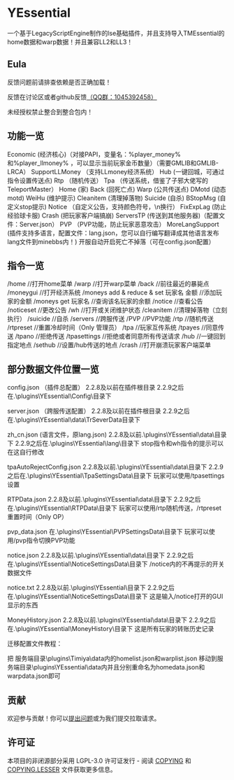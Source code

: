 # YEssential
 一个基于LegacyScriptEngine制作的lse基础插件，并且支持导入TMEssential的home数据和warp数据！并且兼容LL2和LL3！

## Eula

反馈问题前请排查依赖是否正确加载！

反馈在讨论区或者github反馈[（QQ群：1045392458）](https://qm.qq.com/cgi-bin/qm/qr?k=NXRAgTOPiTci5lD9CiUNanMoQFnFSu_y&jump_from=webapi&authKey=soeBGqg/5XJrPvri6uMtcsDvvlUWijGyw3nQXF7Q5q1wWkoyXAtS)

未经授权禁止整合到整合包内！


## 功能一览

Economic (经济核心)（对接PAPI，变量名：%player_money%和%player_llmoney% ，可以显示当前玩家金币数量）（需要GMLIB和GMLIB-LRCA）
SupportLLMoney （支持LLmoney经济系统）
Hub (一键回城，可通过指令设置传送点)
Rtp （随机传送）
Tpa （传送系统，借鉴了子邪大佬写的TeleportMaster）
Home (家)
Back (回死亡点)
Warp (公共传送点)
DMotd (动态motd)
WeiHu (维护提示)
Cleanitem (清理掉落物)
Suicide (自杀)
BStopMsg (自定义stop提示)
Notice （自定义公告，支持颜色符号，\n换行）
FixExpLag (防止经验球卡服)
Crash (把玩家客户端搞崩)
ServersTP (传送到其他服务器)（配置文件：Server.json）
PVP （PVP功能，防止玩家恶意攻击）
MoreLangSupport (插件支持多语言，配置文件：lang.json，您可以自行编写翻译成其他语言发布lang文件到minebbs内！)
开服自动开启死亡不掉落（可在config.json配置）

## 指令一览

/home //打开home菜单
/warp //打开warp菜单
/back //前往最近的暴毙点
/moneygui //打开经济系统
/moneys add & reduce & set 玩家名 金额 //添加玩家的金额
/moneys get 玩家名 //查询该名玩家的余额
/notice //查看公告
/noticeset //更改公告
/wh //打开或关闭维护状态
/cleanitem //清理掉落物（立刻执行）
/suicide //自杀
/servers //跨服传送
/PVP //PVP功能
/rtp //随机传送
/rtpreset //重置冷却时间（Only 管理员）
/tpa //玩家互传系统
/tpayes //同意传送
/tpano //拒绝传送
/tpasettings //拒绝或者同意所有传送请求
/hub //一键回到指定地点
/sethub //设置/hub传送的地点
/crash //打开崩溃玩家客户端菜单

## 部分数据文件位置一览

config.json （插件总配置）
2.2.8及以前在插件根目录
2.2.9之后在.\plugins\YEssential\Config\目录下

server.json （跨服传送配置）
2.2.8及以前在插件根目录
2.2.9之后在.\plugins\YEssential\data\TrSeverData目录下

zh_cn.json (语言文件，原lang.json)
2.2.8及以前.\plugins\YEssential\data\目录下
2.2.9之后在.\plugins\YEssential\lang\目录下
stop指令和wh指令的提示可以在这自行修改

tpaAutoRejectConfig.json
2.2.8及以前.\plugins\YEssential\data\目录下
2.2.9之后在.\plugins\YEssential\TpaSettingsData\目录下
玩家可以使用/tpasettings设置

RTPData.json
2.2.8及以前.\plugins\YEssential\data\目录下
2.2.9之后在.\plugins\YEssential\RTPData\目录下
玩家可以使用/rtp随机传送，/rtpreset 重置时间（Only OP）

pvp_data.json
在.\plugins\YEssential\PVPSettingsData\目录下
玩家可以使用/pvp指令切换PVP功能

notice.json
2.2.8及以前.\plugins\YEssential\data\目录下
2.2.9之后在.\plugins\YEssential\NoticeSettingsData\目录下
/notice内的不再提示的开关数据文件

notice.txt
2.2.8及以前.\plugins\YEssential\目录下
2.2.9之后在.\plugins\YEssential\NoticeSettingsData\目录下
这是输入/notice打开的GUI显示的东西

MoneyHistory.json
2.2.8及以前.\plugins\YEssential\data\目录下
2.2.9之后在.\plugins\YEssential\MoneyHistory\目录下
这是所有玩家的转账历史记录

迁移配置文件教程：

把 服务端目录\plugins\Timiya\data内的homelist.json和warplist.json
移动到服务端目录\plugins\YEssential\data内并且分别重命名为homedata.json和warpdata.json即可

## 贡献

欢迎参与贡献！你可以[提出问题](https://github.com/Nico6719/YEssential/issues/new)或为我们提交拉取请求。

## 许可证

本项目的非闭源部分采用 LGPL-3.0 许可证发行 - 阅读 [COPYING](COPYING) 和 [COPYING.LESSER](COPYING.LESSER) 文件获取更多信息。
